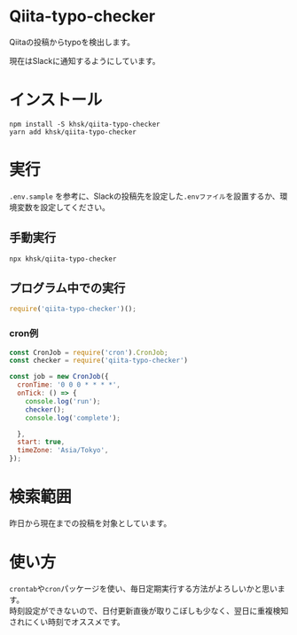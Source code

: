 # Qiita-typo-checker
Qiitaの投稿からtypoを検出します。

現在はSlackに通知するようにしています。

# インストール

`npm install -S khsk/qiita-typo-checker`  
`yarn add khsk/qiita-typo-checker`

# 実行

`.env.sample`
を参考に、Slackの投稿先を設定した`.envファイル`を設置するか、環境変数を設定してください。


## 手動実行
`npx khsk/qiita-typo-checker`

## プログラム中での実行

```js
require('qiita-typo-checker')();
```

### cron例

```js
const CronJob = require('cron').CronJob;
const checker = require('qiita-typo-checker')

const job = new CronJob({
  cronTime: '0 0 0 * * * *',
  onTick: () => {
    console.log('run');
    checker();
    console.log('complete');

  },
  start: true,
  timeZone: 'Asia/Tokyo',
});
```

# 検索範囲


昨日から現在までの投稿を対象としています。

# 使い方

`crontab`や`cron`パッケージを使い、毎日定期実行する方法がよろしいかと思います。  
時刻設定ができないので、日付更新直後が取りこぼしも少なく、翌日に重複検知されにくい時刻でオススメです。

